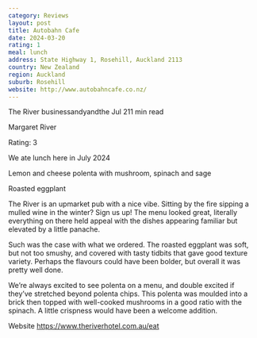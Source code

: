 ```yaml
---
category: Reviews
layout: post
title: Autobahn Cafe
date: 2024-03-20
rating: 1
meal: lunch
address: State Highway 1, Rosehill, Auckland 2113
country: New Zealand
region: Auckland
suburb: Rosehill
website: http://www.autobahncafe.co.nz/
---
```


The River
businessandyandthe
Jul 211 min read


Margaret River 

Rating: 3 

We ate lunch here in July 2024 

Lemon and cheese polenta with mushroom, spinach and sage 

Roasted eggplant 

The River is an upmarket pub with a nice vibe. Sitting by the fire sipping a mulled wine in the winter? Sign us up! The menu looked great, literally everything on there held appeal with the dishes appearing familiar but elevated by a little panache. 

Such was the case with what we ordered. The roasted eggplant was soft, but not too smushy, and covered with tasty tidbits that gave good texture variety. Perhaps the flavours could have been bolder, but overall it was pretty well done. 

We’re always excited to see polenta on a menu, and double excited if they’ve stretched beyond polenta chips. This polenta was moulded into a brick then topped with well-cooked mushrooms in a good ratio with the spinach. A little crispness would have been a welcome addition. 

Website https://www.theriverhotel.com.au/eat